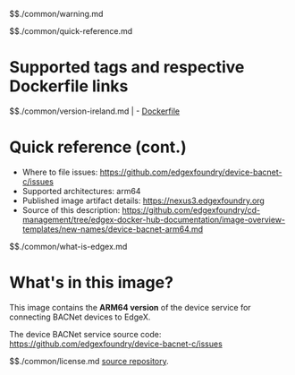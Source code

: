 $$./common/warning.md

$$./common/quick-reference.md

# Supported tags and respective Dockerfile links

$$./common/version-ireland.md |
        - [Dockerfile](https://github.com/edgexfoundry/device-bacnet-c/blob/v2.0.0/scripts/Dockerfile.alpine)

# Quick reference (cont.)

- Where to file issues: https://github.com/edgexfoundry/device-bacnet-c/issues
- Supported architectures: arm64
- Published image artifact details: https://nexus3.edgexfoundry.org
- Source of this description: https://github.com/edgexfoundry/cd-management/tree/edgex-docker-hub-documentation/image-overview-templates/new-names/device-bacnet-arm64.md

$$./common/what-is-edgex.md

# What's in this image?

This image contains the **ARM64 version** of the device service for connecting BACNet devices to EdgeX.

The device BACNet service source code: <https://github.com/edgexfoundry/device-bacnet-c/issues>

$$./common/license.md
[source repository](https://github.com/edgexfoundry/device-bacnet-c/blob/v2.0.0/Attribution.txt).
